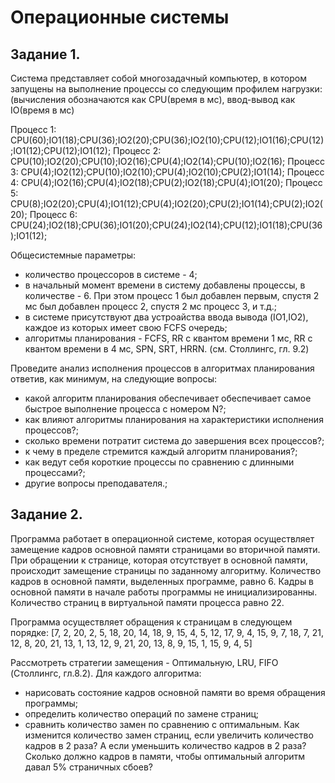 # Операционные системы 

## Задание 1. 
Система представляет собой многозадачный компьютер,
в котором запущены на выполнение процессы со следующим профилем нагрузки: 
(вычисления обозначаются как CPU(время в мс), ввод-вывод как IO(время в мс) 

Процесс 1: CPU(60);IO1(18);CPU(36);IO2(20);CPU(36);IO2(10);CPU(12);IO1(16);CPU(12);IO1(12);CPU(12);IO1(12);
Процесс 2: CPU(10);IO2(20);CPU(10);IO2(16);CPU(4);IO2(14);CPU(10);IO2(16);
Процесс 3: CPU(4);IO2(12);CPU(10);IO2(10);CPU(4);IO2(10);CPU(2);IO1(14);
Процесс 4: CPU(4);IO2(16);CPU(4);IO2(18);CPU(2);IO2(18);CPU(4);IO1(20);
Процесс 5: CPU(8);IO2(20);CPU(4);IO1(12);CPU(4);IO2(20);CPU(2);IO1(14);CPU(2);IO2(20);
Процесс 6: CPU(24);IO2(18);CPU(36);IO1(20);CPU(24);IO2(14);CPU(12);IO1(18);CPU(36);IO1(12);

Общесистемные параметры:
- количество процессоров в системе - 4;
- в начальный момент времени в систему добавлены процессы, в количестве - 6.
  При этом процесс 1 был добавлен первым, спустя 2 мс был добавлен процесс 2, спустя 2 мс процесс 3, и т.д.;
- в системе присутствуют два устроайства ввода вывода (IO1,IO2), каждое из которых имеет свою FCFS очередь;
- алгоритмы планирования - FCFS, RR c квантом времени 1 мс, RR с квантом времени в 4 мс, SPN, SRT, HRRN.
  (см. Столлингс, гл. 9.2)

Проведите анализ исполнения процессов в алгоритмах планирования ответив, как минимум, на следующие вопросы:
- какой алгоритм планирования обеспечивает обеспечивает самое быстрое выполнение процесса с номером N?;
- как влияют алгоритмы планирования на характеристики исполнения процессов?;
- cколько времени потратит система до завершения всех процессов?;
- к чему в пределе стремится каждый алгоритм планирования?;
- как ведут себя короткие процессы по сравнению с длинными процессами?;
- другие вопросы преподавателя.;

## Задание 2. 
Программа работает в операционной системе, которая осуществляет замещение кадров
основной памяти страницами во вторичной памяти. При обращении к странице, которая отсутствует в основной памяти, происходит замещение страницы по заданному алгоритму.
Количество кадров в основной памяти, выделенных программе, равно 6.
Кадры в основной памяти в начале работы программы не инициализированны.
Количество страниц в виртуальной памяти процесса равно 22.

Программа осуществляет обращения к страницам в следующем порядке:
[7, 2, 20, 2, 5, 18, 20, 14, 18, 9, 15, 4, 5, 12, 17, 9, 4, 15, 9, 7, 18, 7, 21, 12, 8, 
20, 21, 13, 1, 13, 12, 9, 21, 20, 13, 8, 9, 15, 1, 15, 9, 4, 5]

Рассмотреть стратегии замещения - Оптимальную, LRU, FIFO (Столлингс, гл.8.2). Для каждого алгоритма:
- нарисовать состояние кадров основной памяти во время обращения программы;
- определить количество операций по замене страниц;
- сравнить количество замен по сравнению с оптимальным.
Как изменится количество замен страниц, если увеличить количество кадров в 2 раза?
А если уменьшить количество кадров в 2 раза?
Сколько должно кадров в памяти, чтобы оптимальный алгоритм давал 5% страничных сбоев?

